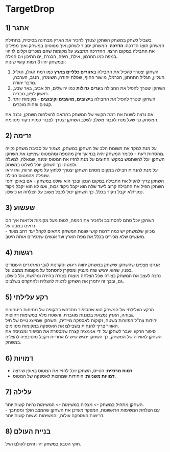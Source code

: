 # TargetDrop

## 1) אתגר
בשביל לשחק במשחק השחקן יצטרך להכיר את הארץ מבחינה בסיסית, בתחילת המשחק תוצג הדרכה:
**הדרכה**: המשחק יסביר לשחקן איך מנווטים במשחק ואיך מפילים את החבילה במקום הרצוי. ההדרכה תתבצע על מקומות שהם מוכרים וקלים לזיהוי במפה כמו החרמון, אילת, חיפה, הכנרת, ים התיכון וים המלח.  
ובמשחק יהיו 3 רמות קושי שונות:  
1. השחקן יצטרך להפיל את החבילה ב**אזורים כלליים בארץ** כמו רמת הגולן, הגליל העליון, הגליל התחתון, הכרמל, מישור החוף, שפלת יהודה, השומרון, הנגב, הערבה, מדבר יהודה.  
2. השחקן יצטרך להפיל את החבילה ב**ערים גדולות** כמו ירושלים, תל אביב, באר שבע, ראשון לציון, טבריה.  
3. השחקן יצטרך להפיל את החבילה ב**ישובים, מושבים וקיבוצים** - מקומות יותר קטנים ופחות מוכרים.  

אם נרצה לשנות את רמת הקושי של המשחק בהתאם להצלחות השחקן, נבנה את המשחק כך שעל מנת לעבור משלב לשלב השחקן יצטרך לצבור כמות ניקוד מסוימת.

## 2) זרימה
על מנת למקד את תשומת הלב של השחקן במשחק, נשמור על סביבת משחק נקייה מהסחות דעת - כלומר המשחק יהיה בנוי אך ורק מהמפה ומהמטוס שמייצג את השחקן.  
השחקן יוכל להשתמש במקשי החיצים על מנת להזיז את המטוס ימינה, שמאלה, למעלה ולמטה וכך השחקן יוכל לשלוט במשחק.  
על מנת להנחית חבילה במקום מסוים השחקן יצטרך ללחוץ על מקש הרווח, ואז יראו שנפלה מהמטוס חבילה.  
השחקן צריך להפיל את החבילה במקום הנכון ובכך הוא שולט במשחק - אם באופן יחסי השחקן הפיל את החבילה קרוב ליעד שלה הוא יקבל ניקוד גבוה, ואם לא הוא יקבל ניקוד נמוך/לא יקבל ניקוד בכלל. כך השחקן יכול לקבל משוב על הצלחה או כישלון.

## 3) שעשוע
השחקן יוכל סתם להסתובב ולהכיר את המפה, לטוס מעל מקומות ולראות איך הם נראים במבט על.  
מכיוון שלמשחק יש כמה דרגות קושי שונות המשחק מתאים לקהל יעד רחב מאוד - מאנשים שלא מכירים בכלל את מפת הארץ ועד אנשים שמכירים אותה היטב.

## 4) רגשות
אנחנו מצפים שהשחקן שישחק במשחק יחווה ריגוש וסקרנות לגבי האתגרים העומדים בפניו, שהוא ירגיש שזה מעניין ומסקרן להסתכל על מקומות ממבט על.  
נרצה לעצב את המשחק בצורה שכל הצלחה מוצגת בצורה בהירה ומרגשת, וכל כישלון גם, ובכך זה יתמרן את השחקן לרצות להצליח ולהתקדם בשלבים.

## 5) רקע עלילתי
הרקע העלילתי של המשחק הוא שהסיפור מתרחש בתקופה של מתיחות ביטחונית גבוהה, הארץ נמצאת בכוננות מוגברת, והשטח מלא במשימות דחופות.  
יחידות צה"ל הפזורות בשטח, זקוקות לאספקה מיידית, והשחקן שמייצג טייס של חיל האוויר צריך להנחית בשבילם את האספקה במקומות מסוימים.  
סיפור הרקע יועבר לשחקן על ידי אנימציה קצרה שמספרת את הסיפור ומכניסה את השחקן לאווירה של המשחק, כך השחקן ירגיש שיש לו אחריות ויקבל מוטיבציה להצליח במשחק.

## 6) דמויות
- **דמות מרכזית**: הטייס, השחקן יוכל להזיז את המטוס באופן שירצה.  
- **דמויות משניות**: היחידות שמחכות לאספקה של המטוס.

## 7) עלילה
השחקן מתחיל במשחק -> מצליח במשימות -> המשימות נהיות קשות יותר.  
עם הצלחת המשימות הראשונות, המפקד מעדכן את השחקן שהמצב הולך ומסתבך - דרישות האספקה עולות, והמשימות נעשות קשות יותר.

## 8) בניית העולם
חוקי הטבע במשחק יהיו זהים לעולם רגיל.
